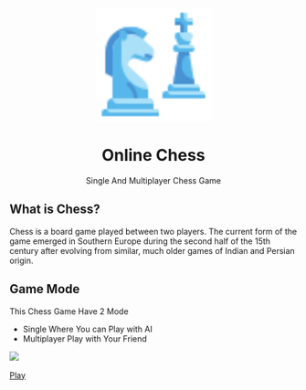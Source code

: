 <p align="center">
  <img width="200" src="./images/logo.png" alt="Hellow World">
  
  <h1 align="center">Online Chess</h1>
  <p align="center"> Single And Multiplayer Chess Game </p>
</p> 

## What is Chess? 
Chess is a board game played between two players. The current form of the game emerged in Southern Europe during the second half of the 15th century after evolving from similar, much older games of Indian and Persian origin.

## Game Mode 
This Chess Game Have 2 Mode
- Single Where You can Play with AI
- Multiplayer Play with Your Friend

![](./ss.png)

[Play]()
